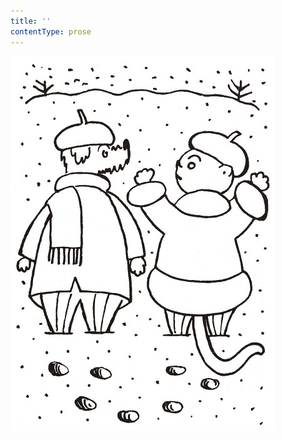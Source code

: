 ```yaml
---
title: ''
contentType: prose
---
```


<section>

![povidani_o_pejskovi_a_kocicce_023](./resources/povidani_o_pejskovi_a_kocicce_023.jpg)

</section>
